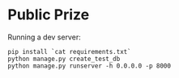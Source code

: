 Public Prize
============

Running a dev server:

    pip install `cat requirements.txt`
    python manage.py create_test_db
    python manage.py runserver -h 0.0.0.0 -p 8000
